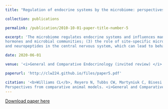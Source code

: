 ```yaml
---
title: "Regulation of endocrine systems by the microbiome: perspectives from comparative animal models"

collection: publications

permalink: /publication/2010-10-01-paper-title-number-5

excerpt: 'The microbiome regulates endocrine systems and influences many aspects of hormone signaling. Using examples from different animal taxa, we highlight the state of the science in microbiome research as it relates to endocrinology and endocrine disruption research. Using a comparative approach discussing fish, birds, and mammals, we demonstrate the bidirectional interaction between microbiota and hormone systems, presenting concepts that include (1) gastrointestinal microbiome regulation of the neuroendocrine feeding axis; (2) stress
hormones and microbial communities; (3) the role of site-specific microbiota in animal reproduction; (4) microbiome effects on the neuroendocrine systems and behavior; and (5) novel mechanisms of endocrine disruption through the microbiome. This mini-review demonstrates that hormones can directly affect the richness and diversity of microbiota and conversely, microbiota can influence hormone production and mediate their functions in animals. In addition, microbiota can influence the action of a diverse range of neurotransmitters
and neuropeptides in the central nervous system, which can lead to behavioral disruptions. As many animals have species-specific reproductive behaviors, it is important to understand how shifts in the microbiota relate to these complex interactions between sexes. This is especially important for captive animals on specialized diets, and there are significant implications for microbiome research in conservation and reproductive biology. For example, microbial metabolites may modify motility of gametes or modulate hormone-receptor interactions in reproductive tissues. Thus, efforts to incorporate metabolomics into the science of microbiome-endocrine relationships, both those produced by the host and those generated from microbial metabolism, are increasingly needed. These concepts have fostered an exciting emerging era in comparative endocrinology.'

date: 2020-06-01

venue: '<i>General and Comparative Endocrinology (invited review) </i>'

paperurl: 'http://clw224.github.io/files/paper5.pdf'

citation: '<b>Williams CL</b>, Reyero N, Tubbs CW, Martyniuk C, Bisesi JH (2020). Microbiome-endocrine regulation:
Perspectives from comparative animal models. <i>General and Comparative Endocrinology</i>, 292: 113437.'
---
```


[Download paper here](http://clw224.github.io/files/paper5.pdf)
